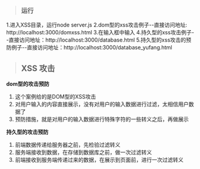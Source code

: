 >  ### 运行

1.进入XSS目录，运行node server.js
2.dom型的xss攻击例子--直接访问地址: http://localhost:3000/domxss.html
3.在输入框中输入<script>alert('test')</script>
4.持久型的xss攻击例子--直接访问地址：http://localhost:3000/database.html
5.持久型的xss攻击的预防例子--直接访问地址：http://localhost:3000/database_yufang.html

> ## XSS 攻击

**dom型的攻击预防**

1. 这个案例给的是DOM型的XSS攻击
2. 对用户输入的内容直接展示，没有对用户的输入数据进行过滤，太相信用户数据了
3. 预防措施，就是对用户的输入数据进行特殊字符的一些转义之后，再做展示

**持久型的攻击预防**

  1. 前端数据传递给服务器之前，先检验过滤转义
  2. 服务端接收到数据，在存储到数据库之前，做一次过滤转义
  3. 前端接收到服务端传递过来的数据，在展示到页面前，进行一次过滤转义

